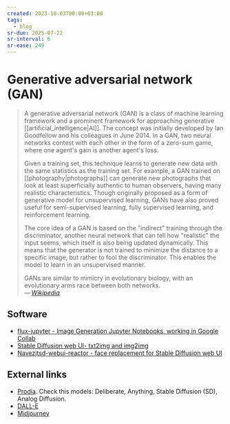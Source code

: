 ```yaml
---
created: 2023-10-03T00:00+03:00
tags:
  - blog
sr-due: 2025-07-22
sr-interval: 6
sr-ease: 249
---
```


# Generative adversarial network (GAN)

> A generative adversarial network (GAN) is a class of machine learning
> framework and a prominent framework for approaching generative
> [[artificial_intelligence|AI]]. The concept was initially developed by Ian
> Goodfellow and his colleagues in June
> 2014. In a GAN, two neural networks contest with each other in the form of a
> zero-sum game, where one agent's gain is another agent's loss.
>
> Given a training set, this technique learns to generate new data with the same
> statistics as the training set. For example, a GAN trained on
> [[photography|photographs]] can generate new photographs that look at least
> superficially authentic to human observers, having many realistic
> characteristics. Though originally proposed as a form of generative model for
> unsupervised learning, GANs have also proved useful for semi-supervised
> learning, fully supervised learning, and reinforcement learning.
>
> The core idea of a GAN is based on the "indirect" training through the
> discriminator, another neural network that can tell how "realistic" the input
> seems, which itself is also being updated dynamically. This means that the
> generator is not trained to minimize the distance to a specific image, but
> rather to fool the discriminator. This enables the model to learn in an
> unsupervised manner.
>
> GANs are similar to mimicry in evolutionary biology, with an evolutionary arms
> race between both networks.\
> — <cite>[Wikipedia](https://en.wikipedia.org/wiki/Generative_adversarial_network)</cite>

## Software

- [flux-jupyter - Image Generation Jupyter Notebooks, working in Google Collab](https://github.com/camenduru/flux-jupyter)
- [Stable Diffusion web UI- txt2img and img2img](https://github.com/AUTOMATIC1111/stable-diffusion-webui/)
- [Navezjtsd-webui-reactor - face replacement for Stable Diffusion web UI](https://github.com/Navezjt/sd-webui-reactor)

## External links

- [Prodia](https://app.prodia.com/). Check this models: Deliberate, Anything,
Stable Diffusion (SD), Analog Diffusion.
- [DALL-E](https://labs.openai.com/)
- [Midjourney](https://www.midjourney.com/home/)
